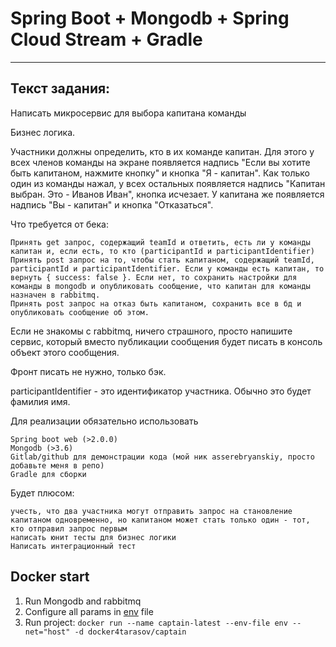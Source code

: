 Spring Boot + Mongodb + Spring Cloud Stream + Gradle
=========================

***

Текст задания:
------------

Написать микросервис для выбора капитана команды

Бизнес логика.

Участники должны определить, кто в их команде капитан. Для этого у всех членов команды на экране появляется надпись "Если вы хотите быть капитаном, нажмите кнопку" и кнопка "Я - капитан". Как только один из команды нажал, у всех остальных появляется надпись "Капитан выбран. Это - Иванов Иван", кнопка исчезает. У капитана же появляется надпись "Вы - капитан" и кнопка "Отказаться".

Что требуется от бека:

    Принять get запрос, содержащий teamId и ответить, есть ли у команды капитан и, если есть, то кто (participantId и participantIdentifier)
    Принять post запрос на то, чтобы стать капитаном, содержащий teamId, participantId и participantIdentifier. Если у команды есть капитан, то вернуть { success: false }. Если нет, то сохранить настройки для команды в mongodb и опубликовать сообщение, что капитан для команды назначен в rabbitmq.
    Принять post запрос на отказ быть капитаном, сохранить все в бд и опубликовать сообщение об этом.


Если не знакомы с rabbitmq, ничего страшного, просто напишите сервис, который вместо публикации сообщения будет писать в консоль объект этого сообщения.

Фронт писать не нужно, только бэк.

participantIdentifier - это идентификатор участника. Обычно это будет фамилия имя.

Для реализации обязательно использовать

    Spring boot web (>2.0.0)
    Mongodb (>3.6)
    Gitlab/github для демонстрации кода (мой ник asserebryanskiy, просто добавьте меня в репо)
    Gradle для сборки


Будет плюсом:

    учесть, что два участника могут отправить запрос на становление капитаном одновременно, но капитаном может стать только один - тот, кто отправил запрос первым
    написать юнит тесты для бизнес логики
    Написать интеграционный тест


Docker start
-----------
1. Run Mongodb and rabbitmq
2. Configure all params in [env](env) file
3. Run project: `docker run --name captain-latest --env-file env --net="host" -d docker4tarasov/captain`